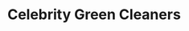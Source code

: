 ---
title: "Celebrity Green Cleaners"
url: /newport-beach/celebrity-green-cleaners/
shop: laundry
---